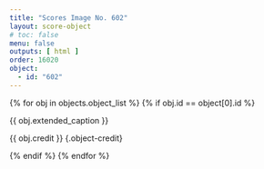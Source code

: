 ```yaml
---
title: "Scores Image No. 602"
layout: score-object
# toc: false
menu: false
outputs: [ html ]
order: 16020
object:
  - id: "602"
---
```


{% for obj in objects.object_list %}
{% if obj.id == object[0].id %}

{{ obj.extended_caption }}

{{ obj.credit }} {.object-credit}

{% endif %}
{% endfor %}
